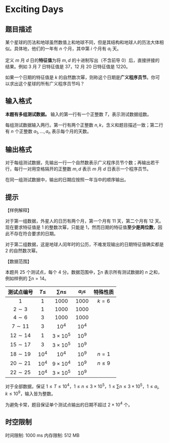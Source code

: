 # Exciting Days

## 题目描述

某个星球的历法和地球虽然数值上和地球不同，但是其结构和地球人的历法大体相似。具体地，他们的一年有 $n$ 个月，其中第 $i$ 个月有 $a_i$ 天。

定义 $m$ 月 $d$ 日的**特征值**为将 $m,d$ 的十进制写出（不含前导 $0$）后，直接拼接的结果。例如 $3$ 月 $7$ 日特征值是 $37$，$12$ 月 $20$ 日特征值是 $1220$。

如果一个日期的特征值是 $k$ 的自然数次幂，则称这个日期是**广义程序员节**。你可以求出这个星球的所有广义程序员节吗？

## 输入格式

**本题有多组测试数据。** 输入的第一行有一个正整数 $T$，表示测试数据组数。

每组测试数据输入两行。第一行有两个正整数 $n,k$，含义和题目描述一致；第二行有 $n$ 个正整数 $a_1,\ldots,a_n$ 表示每个月的天数。

## 输出格式

对于每组测试数据，先输出一行一个自然数表示广义程序员节个数；再输出若干行，每行一对用空格隔开的正整数 $m,d$ 表示 $m$ 月 $d$ 日表示一个程序员节。

在同一组测试数据中，输出的日期应按照一年当中的顺序输出。

## 提示

【样例解释】

对于第一组数据，外星人的日历有两个月，第一个月有 $11$ 天，第二个月有 $12$ 天。现在要求特征值是 $1$ 的整数次幂，只能是 $1$，然而日期的特征值**至少是两位数**，因此不存在符合要求的日期。

对于第二组数据，这是地球人闰年时的公历，不难发现输出的日期特征值确实都是 $2$ 的自然数次幂。

【数据范围】

本题共 $25$ 个测试点，每个 $4$ 分。数据范围中，$\sum n$ 表示所有测试数据的 $n$ 之和，例如样例的 $\sum n=14$。

|测试点编号|$T\le$|$\sum n\le$|$a_i\le$|特殊性质|
|:-:|:-:|:-:|:-:|:-:|
|$1$|$1$|$1000$|$1000$|$k=6$|
|$2\sim 3$|$1$|$1000$|$1000$||
|$4\sim 6$|$3$|$1000$|$1000$||
|$7\sim 11$|$3$|$10^4$|$10^4$||
|$12\sim 14$|$1$|$3\times 10^5$|$10^9$||
|$15\sim 17$|$3$|$3\times 10^5$|$10^9$||
|$18\sim 19$|$10^4$|$10^4$|$10^9$|$n=1$|
|$20\sim 21$|$10^4$|$9\times 10^4$|$10^9$|$n\le 9$|
|$22\sim 25$|$10^4$|$3\times 10^5$|$10^9$||

对于全部数据，保证 $1\le T\le 10^4$，$1\le n\le 3\times 10^5$，$1\le \sum n\le 3\times 10^5$，$1\le a_i,k\le 10^9$，输入皆为整数。

为避免卡常，题目保证单个测试点输出的日期不超过 $2\times 10^4$ 个。

## 时空限制

时间限制: 1000 ms
内存限制: 512 MB
